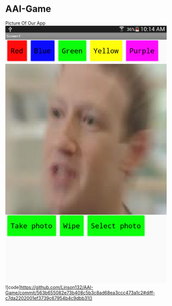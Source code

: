 # AAI-Game

Picture Of Our App
<img src="https://github.com/Linson132/AAI-Game/blob/master/Screenshot_2019-11-18-10-14-54.png" alt="App Picture">
![code]https://github.com/Linson132/AAI-Game/commit/563b655082e73b408c5b3c8ad68ea3ccc473a1c2#diff-c7da2202001ef3739c67954b4c9dbb31()
